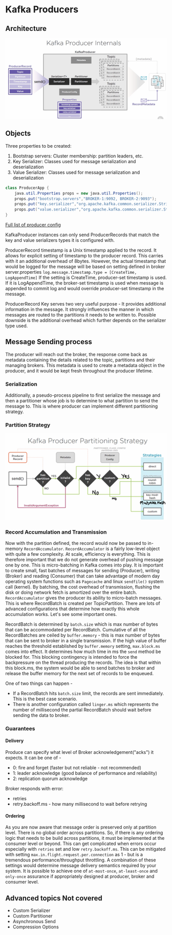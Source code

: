 # Kafka Producers

## Architecture

![Kafka Producer Internals](images/Kafka-producer-internals.png)

## Objects

Three properties to be created:
1. Bootstrap servers: Cluster membership: partition leaders, etc.
2. Key Serializer: Classes used for message serialization and deserialization
3. Value Serializer: Classes used for message serialization and deserialization

```java
class ProducerApp {
    java.util.Properties props = new java.util.Properties();
    props.put("bootstrap.servers","BROKER-1:9092, BROKER-2:9093");
    props.put("key.serializer","org.apache.kafka.common.serializer.StringSerializer");
    props.put("value.serializer","org.apache.kafka.common.serializer.StringSerializer");
}
```

[Full list of producer config](https://kafka.apache.org/documentation.html#producerconfigs)

KafkaProducer instances can only send ProducerRecords that match the key and value serializers types it is configured with.

ProducerRecord timestamp is a Unix timestamp applied to the record. It allows for explicit setting of timestamp to the producer record. This carries with it an additional overhead of 8bytes. However, the actual timestamp that would be logged for the message will be based on setting defined in broker server.properties ```log.message.timestamp.type = [CreateTime, LogAppendTime]``` If the setting is CreateTime, producer-set timestamp is used. If it is LogAppendTime, the broker-set timestamp is used when message is appended to commit log and would override producer-set timestamp in the message.

ProducerRecord Key serves two very useful purpose - It provides additional information in the message. It strongly influences the manner in which messages are routed to the partitions it needs to be written to. Possible downside is the additional overhead which further depends on the serializer type used.

## Message Sending process
The producer will reach out the broker, the response come back as metadata containing the details related to the topic, partitions and their managing brokers. This metadata is used to create a metadata object in the producer, and it would be kept fresh throughout the producer lifetime. 

### Serialization
Additionally, a pseudo-process pipeline to first serialize the message and then a partitioner whose job is to determine to what partition to send the message to. This is where producer can implement different partitioning strategy.

### Partition Strategy

![Partitioning Strategy](images/Partitioning_Strategy.png)

### Record Accumulation and Transmission
Now with the partition defined, the record would now be passed to in-memory ```RecordAccumulator```. ```RecordAccumulator``` is a fairly low-level object with quite a few complexity. 
At scale, efficiency is everything. This is therefore important that we do not generate overhead of pushing message one by one. This is micro-batching in Kafka comes into play. It is important to create small, fast batches of messages for sending (Producer), writing (Broker) and reading (Consumer) that can take advantage of modern day operating system functions such as ```Pagecache``` and linux ```sendfile()``` system call (kernel). By batching, the cost overhead of transmission, flushing the disk or doing network fetch is amortized over the entire batch. ```RecordAccumulator``` gives the producer its ability to micro-batch messages. This is where RecordBatch is created per TopicPartition. There are lots of advanced configurations that determine how exactly this whole accumulation works. Let's see some important ones.

RecordBatch is determined by ```batch.size``` which is max number of bytes that can be accommodated per RecordBatch. Cumulative of all the RecordBatches are ceiled by ```buffer.memory``` - this is max number of bytes that can be sent to broker in a single transmission. If the high value of buffer reaches the threshold established by ```buffer.memory``` setting, ```max.block.ms``` comes into effect. It determines how much time in ms the ```send``` method be blocked for. This blocking contingency is intended to force the backpressure on the thread producing the records. The idea is that within this block.ms, the system would be able to send batches to broker and release the buffer memory for the next set of records to be enqueued.

One of two things can happen -
* If a RecordBatch hits ```batch.size``` limit, the records are sent immediately. This is the best case scenario.
* There is another configuration called ```linger.ms``` which represents the number of millisecond the partial RecordBatch should wait before sending the data to broker.

### Guarantees

#### Delivery
Produce can specify what level of Broker acknowledgement("acks") it expects. It can be one of -
* 0: fire and forget (faster but not reliable - not recommended)
* 1: leader acknowledge (good balance of performance and reliability)
* 2: replication quorum acknowledge

Broker responds with error:
* retries
* retry.backoff.ms - how many millisecond to wait before retrying

#### Ordering
As you are now aware that message order is preserved only at partition level. There is no global order across partitions. So, if there is any ordering logic that needs to be build across partitions, it must be implemented at the consumer level or beyond. This can get complicated when errors occur especially with ```retries``` set and low ```retry.backoff.ms```. This can be mitigated with setting ```max.in.flight.request.per.connection``` as 1 - but is a tremendous performance/throughput throttling. A combination of these settings would determine message delivery semantics required by your system. It is possible to achieve one of ```at-most-once```, ```at-least-once``` and ```only-once``` assurance if appropriately designed at producer, broker and consumer level.

## Advanced topics Not covered
* Custom Serializer
* Custom Partitioner
* Asynchronous Send
* Compression Options
